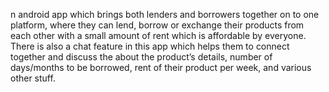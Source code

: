 n android app which brings both lenders and borrowers together on to one platform, where they can lend, borrow or exchange their products from each other with a small amount of rent which is affordable by everyone. There is also a chat feature in this app which helps them to connect together and discuss the about the product’s details, number of days/months to be borrowed, rent of their product per week, and various other stuff. 
